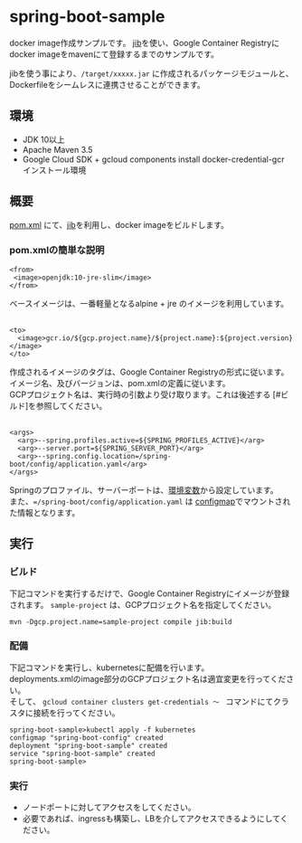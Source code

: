 # spring-boot-sample

docker image作成サンプルです。
[jib](https://github.com/GoogleContainerTools/jib/tree/master/jib-maven-plugin)を使い、Google Container Registryに
docker imageをmavenにて登録するまでのサンプルです。

jibを使う事により、`/target/xxxxx.jar` に作成されるパッケージモジュールと、
Dockerfileをシームレスに連携させることができます。

## 環境

- JDK 10以上
- Apache Maven 3.5
- Google Cloud SDK + gcloud components install docker-credential-gcr インストール環境

## 概要

[pom.xml](pom.xml#L56-L78) にて、[jib](https://github.com/GoogleContainerTools/jib)を利用し、docker imageをビルドします。

### pom.xmlの簡単な説明

```
<from>
 <image>openjdk:10-jre-slim</image>
</from>
```
ベースイメージは、一番軽量となるalpine + jre のイメージを利用しています。
<br>
<br>
```
<to>
  <image>gcr.io/${gcp.project.name}/${project.name}:${project.version}</image>
</to>
```
作成されるイメージのタグは、Google Container Registryの形式に従います。  
イメージ名、及びバージョンは、pom.xmlの定義に従います。  
GCPプロジェクト名は、実行時の引数より受け取ります。これは後述する [#ビルド]を参照してください。
<br>
<br>
```
<args>
  <arg>--spring.profiles.active=${SPRING_PROFILES_ACTIVE}</arg>
  <arg>--server.port=${SPRING_SERVER_PORT}</arg>
  <arg>--spring.config.location=/spring-boot/config/application.yaml</arg>
</args>
```
Springのプロファイル、サーバーポートは、[環境変数](kubernetes/020_deployments.yml#L49-L54)から設定しています。<br>
また、`=/spring-boot/config/application.yaml` は [configmap](kubernetes/010_configmap.yaml)でマウントされた情報となります。

## 実行

### ビルド
下記コマンドを実行するだけで、Google Container Registryにイメージが登録されます。
`sample-project` は、GCPプロジェクト名を指定してください。

```
mvn -Dgcp.project.name=sample-project compile jib:build
```

### 配備
下記コマンドを実行し、kubernetesに配備を行います。<br>
deployments.xmlのimage部分のGCPプロジェクト名は適宜変更を行ってください。  
そして、 `gcloud container clusters get-credentials ～ ` コマンドにてクラスタに接続を行ってください。

```
spring-boot-sample>kubectl apply -f kubernetes
configmap "spring-boot-config" created
deployment "spring-boot-sample" created
service "spring-boot-sample" created
spring-boot-sample>
```

### 実行

 - ノードポートに対してアクセスをしてください。
 - 必要であれば、ingressも構築し、LBを介してアクセスできるようにしてください。

